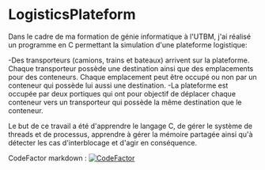 # LogisticsPlateform

Dans le cadre de ma formation de génie informatique à l'UTBM, j'ai réalisé un programme en C permettant la simulation d'une plateforme logistique:

-Des transporteurs (camions, trains et bateaux) arrivent sur la plateforme. Chaque transporteur possède une destination ainsi que des emplacements pour des conteneurs. Chaque emplacement peut être occupé ou non par un conteneur qui possède lui aussi une destination.
-La plateforme est occupée par deux portiques qui ont pour objectif de déplacer chaque conteneur vers un transporteur qui possède la même destination que le conteneur.

Le but de ce travail a été d'apprendre le langage C, de gérer le système de threads et de processus, apprendre à gérer la mémoire partagée ainsi qu'à détecter les cas d'interblocage et d'agir en conséquence.

CodeFactor markdown : [![CodeFactor](https://www.codefactor.io/repository/github/blomios/logisticsplateform/badge)](https://www.codefactor.io/repository/github/blomios/logisticsplateform)
